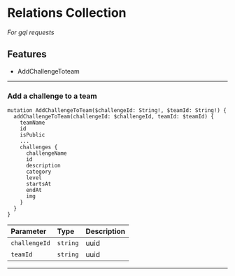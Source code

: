 # Relations Collection

_For gql requests_

## Features

- AddChallengeToteam

---

### Add a challenge to a team

```
mutation AddChallengeToTeam($challengeId: String!, $teamId: String!) {
  addChallengeToTeam(challengeId: $challengeId, teamId: $teamId) {
    teamName
    id
    isPublic
    ...
    challenges {
      challengeName
      id
      description
      category
      level
      startsAt
      endAt
      img
    }
  }
}
```

| Parameter     | Type     | Description |
| :------------ | :------- | :---------- |
| `challengeId` | `string` | uuid        |
| `teamId`      | `string` | uuid        |

---

